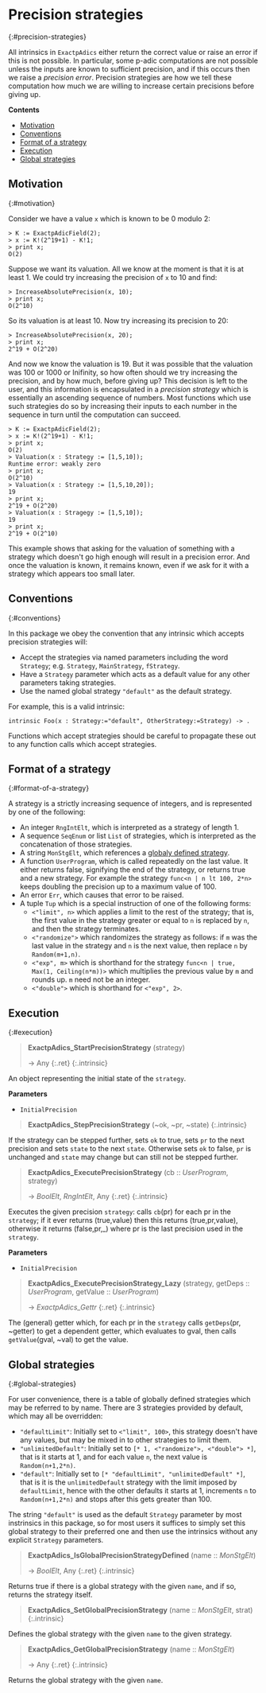 # Precision strategies
{:#precision-strategies}


All intrinsics in `ExactpAdics` either return the correct value or raise an error if this is not possible. In particular, some p-adic computations are not possible unless the inputs are known to sufficient precision, and if this occurs then we raise a *precision error*. Precision strategies are how we tell these computation how much we are willing to increase certain precisions before giving up.


**Contents**
* [Motivation](#motivation)
* [Conventions](#conventions)
* [Format of a strategy](#format-of-a-strategy)
* [Execution](#execution)
* [Global strategies](#global-strategies)


## Motivation
{:#motivation}


Consider we have a value `x` which is known to be 0 modulo 2:

```
> K := ExactpAdicField(2);
> x := K!(2^19+1) - K!1;
> print x;
O(2)
```

Suppose we want its valuation. All we know at the moment is that it is at least 1. We could try increasing the precision of `x` to 10 and find:

```
> IncreaseAbsolutePrecision(x, 10);
> print x;
O(2^10)
```

So its valuation is at least 10. Now try increasing its precision to 20:

```
> IncreaseAbsolutePrecision(x, 20);
> print x;
2^19 + O(2^20)
```

And now we know the valuation is 19. But it was possible that the valuation was 100 or 1000 or Inifinity, so how often should we try increasing the precision, and by how much, before giving up? This decision is left to the user, and this information is encapsulated in a *precision strategy* which is essentially an ascending sequence of numbers. Most functions which use such strategies do so by increasing their inputs to each number in the sequence in turn until the computation can succeed.

```
> K := ExactpAdicField(2);
> x := K!(2^19+1) - K!1;
> print x;
O(2)
> Valuation(x : Strategy := [1,5,10]);
Runtime error: weakly zero
> print x;
O(2^10)
> Valuation(x : Strategy := [1,5,10,20]);
19
> print x;
2^19 + O(2^20)
> Valuation(x : Stragegy := [1,5,10]);
19
> print x;
2^19 + O(2^10)
```

This example shows that asking for the valuation of something with a strategy which doesn't go high enough will result in a precision error. And once the valuation is known, it remains known, even if we ask for it with a strategy which appears too small later.


## Conventions
{:#conventions}


In this package we obey the convention that any intrinsic which accepts precision strategies will:
- Accept the strategies via named parameters including the word `Strategy`; e.g. `Strategy`, `MainStrategy`, `fStrategy`.
- Have a `Strategy` parameter which acts as a default value for any other parameters taking strategies.
- Use the named global strategy `"default"` as the default strategy.

For example, this is a valid intrinsic:

```
intrinsic Foo(x : Strategy:="default", OtherStrategy:=Strategy) -> .
```

Functions which accept strategies should be careful to propagate these out to any function calls which accept strategies.


## Format of a strategy
{:#format-of-a-strategy}


A strategy is a strictly increasing sequence of integers, and is represented by one of the following:
- An integer `RngIntElt`, which is interpreted as a strategy of length 1.
- A sequence `SeqEnum` or list `List` of strategies, which is interpreted as the concatenation of those strategies.
- A string `MonStgElt`, which references a [globaly defined strategy](#global-strategies).
- A function `UserProgram`, which is called repeatedly on the last value. It either returns false, signifying the end of the strategy, or returns true and a new strategy. For example the strategy `func<n | n lt 100, 2*n>` keeps doubling the precision up to a maximum value of 100.
- An error `Err`, which causes that error to be raised.
- A tuple `Tup` which is a special instruction of one of the following forms:
  - `<"limit", n>` which applies a limit to the rest of the strategy; that is, the first value in the strategy greater or equal to `n` is replaced by `n`, and then the strategy terminates.
  - `<"randomize">` which randomizes the strategy as follows: if `m` was the last value in the strategy and `n` is the next value, then replace `n` by `Random(m+1,n)`.
  - `<"exp", m>` which is shorthand for the strategy `func<n | true, Max(1, Ceiling(n*m))>` which multiplies the previous value by `m` and rounds up. `m` need not be an integer.
  - `<"double">` which is shorthand for `<"exp", 2>`.

## Execution
{:#execution}

<a id="ExactpAdics_StartPrecisionStrategy"></a><a id="ExactpAdics_StartPrecisionStrategy--any"></a>
> **ExactpAdics_StartPrecisionStrategy** (strategy)
> 
> -> Any
> {:.ret}
{:.intrinsic}

An object representing the initial state of the `strategy`.

**Parameters**
- `InitialPrecision`

<a id="ExactpAdics_StepPrecisionStrategy"></a><a id="ExactpAdics_StepPrecisionStrategy--any--etc"></a><a id="ExactpAdics_StepPrecisionStrategy--any--any--any"></a>
> **ExactpAdics_StepPrecisionStrategy** (~ok, ~pr, ~state)
{:.intrinsic}

If the strategy can be stepped further, sets `ok` to true, sets `pr` to the next precision and sets `state` to the next `state`. Otherwise sets `ok` to false, `pr` is unchanged and `state` may change but can still not be stepped further.


<a id="ExactpAdics_ExecutePrecisionStrategy"></a><a id="ExactpAdics_ExecutePrecisionStrategy--UserProgram--etc"></a><a id="ExactpAdics_ExecutePrecisionStrategy--UserProgram--any"></a>
> **ExactpAdics_ExecutePrecisionStrategy** (cb :: *UserProgram*, strategy)
> 
> -> *BoolElt*, *RngIntElt*, Any
> {:.ret}
{:.intrinsic}

Executes the given precision `strategy`: calls `cb`(pr) for each pr in the `strategy`; if it ever returns (true,value) then this returns (true,pr,value), otherwise it returns (false,pr,_) where pr is the last precision used in the `strategy`.

**Parameters**
- `InitialPrecision`

<a id="ExactpAdics_ExecutePrecisionStrategy_Lazy--any--etc"></a><a id="ExactpAdics_ExecutePrecisionStrategy_Lazy"></a><a id="ExactpAdics_ExecutePrecisionStrategy_Lazy--any--UserProgram--UserProgram"></a>
> **ExactpAdics_ExecutePrecisionStrategy_Lazy** (strategy, getDeps :: *UserProgram*, getValue :: *UserProgram*)
> 
> -> *ExactpAdics_Gettr*
> {:.ret}
{:.intrinsic}

The (general) getter which, for each pr in the `strategy` calls `getDeps`(pr, ~getter) to get a dependent getter, which evaluates to gval, then calls `getValue`(gval, ~val) to get the value.


## Global strategies
{:#global-strategies}


For user convenience, there is a table of globally defined strategies which may be referred to by name. There are 3 strategies provided by default, which may all be overridden:
- `"defaultLimit"`: Initially set to `<"limit", 100>`, this strategy doesn't have any values, but may be mixed in to other strategies to limit them.
- `"unlimitedDefault"`: Initially set to `[* 1, <"randomize">, <"double"> *]`, that is it starts at 1, and for each value `n`, the next value is `Random(n+1,2*n)`.
- `"default"`: Initially set to `[* "defaultLimit", "unlimitedDefault" *]`, that is it is the `unlimitedDefault` strategy with the limit imposed by `defaultLimit`, hence with the other defaults it starts at 1, increments `n` to `Random(n+1,2*n)` and stops after this gets greater than 100.

The string `"default"` is used as the default `Strategy` parameter by most instrinsics in this package, so for most users it suffices to simply set this global strategy to their preferred one and then use the intrinsics without any explicit `Strategy` parameters.

<a id="ExactpAdics_IsGlobalPrecisionStrategyDefined"></a><a id="ExactpAdics_IsGlobalPrecisionStrategyDefined--MonStgElt"></a>
> **ExactpAdics_IsGlobalPrecisionStrategyDefined** (name :: *MonStgElt*)
> 
> -> *BoolElt*, Any
> {:.ret}
{:.intrinsic}

Returns true if there is a global strategy with the given `name`, and if so, returns the strategy itself.


<a id="ExactpAdics_SetGlobalPrecisionStrategy"></a><a id="ExactpAdics_SetGlobalPrecisionStrategy--MonStgElt--etc"></a><a id="ExactpAdics_SetGlobalPrecisionStrategy--MonStgElt--any"></a>
> **ExactpAdics_SetGlobalPrecisionStrategy** (name :: *MonStgElt*, strat)
{:.intrinsic}

Defines the global strategy with the given `name` to the given strategy.


<a id="ExactpAdics_GetGlobalPrecisionStrategy--MonStgElt"></a><a id="ExactpAdics_GetGlobalPrecisionStrategy"></a>
> **ExactpAdics_GetGlobalPrecisionStrategy** (name :: *MonStgElt*)
> 
> -> Any
> {:.ret}
{:.intrinsic}

Returns the global strategy with the given `name`.


